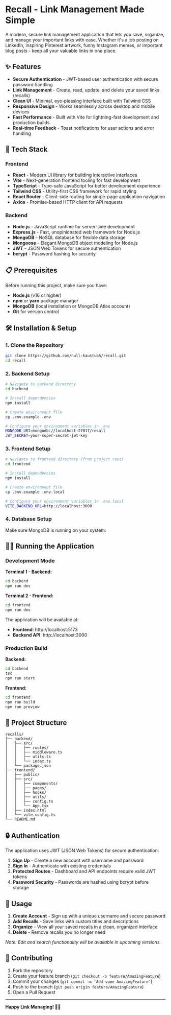 # Recall - Link Management Made Simple

A modern, secure link management application that lets you save, organize, and manage your important links with ease. Whether it's a job posting on LinkedIn, inspiring Pinterest artwork, funny Instagram memes, or important blog posts - keep all your valuable links in one place.

## ✨ Features

- **Secure Authentication** - JWT-based user authentication with secure password handling
- **Link Management** - Create, read, update, and delete your saved links (recalls)
- **Clean UI** - Minimal, eye-pleasing interface built with Tailwind CSS
- **Responsive Design** - Works seamlessly across desktop and mobile devices
- **Fast Performance** - Built with Vite for lightning-fast development and production builds
- **Real-time Feedback** - Toast notifications for user actions and error handling

## 🚀 Tech Stack

### Frontend

- **React** - Modern UI library for building interactive interfaces
- **Vite** - Next-generation frontend tooling for fast development
- **TypeScript** - Type-safe JavaScript for better development experience
- **Tailwind CSS** - Utility-first CSS framework for rapid styling
- **React Router** - Client-side routing for single-page application navigation
- **Axios** - Promise-based HTTP client for API requests

### Backend

- **Node.js** - JavaScript runtime for server-side development
- **Express.js** - Fast, unopinionated web framework for Node.js
- **MongoDB** - NoSQL database for flexible data storage
- **Mongoose** - Elegant MongoDB object modeling for Node.js
- **JWT** - JSON Web Tokens for secure authentication
- **bcrypt** - Password hashing for security

## 📋 Prerequisites

Before running this project, make sure you have:

- **Node.js** (v16 or higher)
- **npm** or **yarn** package manager
- **MongoDB** (local installation or MongoDB Atlas account)
- **Git** for version control

## 🛠️ Installation & Setup

### 1. Clone the Repository

```bash
git clone https://github.com/null-kaustubh/recall.git
cd recall
```

### 2. Backend Setup

```bash
# Navigate to backend directory
cd backend

# Install dependencies
npm install

# Create environment file
cp .env.example .env

# Configure your environment variables in .env
MONGODB_URI=mongodb://localhost:27017/recall
JWT_SECRET=your-super-secret-jwt-key
```

### 3. Frontend Setup

```bash
# Navigate to frontend directory (from project root)
cd frontend

# Install dependencies
npm install

# Create environment file
cp .env.example .env.local

# Configure your environment variables in .env.local
VITE_BACKEND_URL=http://localhost:3000
```

### 4. Database Setup

Make sure MongoDB is running on your system:

## 🏃‍♂️ Running the Application

### Development Mode

**Terminal 1 - Backend:**

```bash
cd backend
npm run dev
```

**Terminal 2 - Frontend:**

```bash
cd frontend
npm run dev
```

The application will be available at:

- **Frontend**: http://localhost:5173
- **Backend API**: http://localhost:3000

### Production Build

**Backend:**

```bash
cd backend
tsc
npm run start
```

**Frontend:**

```bash
cd frontend
npm run build
npm run preview
```

## 📁 Project Structure

```
recalls/
├── backend/
│   ├── src/
│   │   ├── routes/
│   │   ├── middleware.ts
│   │   ├── utils.ts
│   │   └── index.ts
│   └── package.json
├── frontend/
│   ├── public/
│   ├── src/
│   │   ├── components/
│   │   ├── pages/
│   │   ├── hooks/
│   │   ├── utils/
│   │   ├── config.ts
│   │   └── App.tsx
│   ├── index.html
│   └── vite.config.ts
└── README.md
```

## 🔒 Authentication

The application uses JWT (JSON Web Tokens) for secure authentication:

1. **Sign Up** - Create a new account with username and password
2. **Sign In** - Authenticate with existing credentials
3. **Protected Routes** - Dashboard and API endpoints require valid JWT tokens
4. **Password Security** - Passwords are hashed using bcrypt before storage

## 📱 Usage

1. **Create Account** - Sign up with a unique username and secure password
2. **Add Recalls** - Save links with custom titles and descriptions
3. **Organize** - View all your saved recalls in a clean, organized interface
4. **Delete** - Remove recalls you no longer need

_Note: Edit and search functionality will be available in upcoming versions._

## 🤝 Contributing

1. Fork the repository
2. Create your feature branch (`git checkout -b feature/AmazingFeature`)
3. Commit your changes (`git commit -m 'Add some AmazingFeature'`)
4. Push to the branch (`git push origin feature/AmazingFeature`)
5. Open a Pull Request

---

**Happy Link Managing! 🔗✨**
